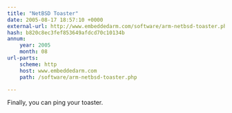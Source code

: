 ```yaml
---
title: "NetBSD Toaster"
date: 2005-08-17 18:57:10 +0000
external-url: http://www.embeddedarm.com/software/arm-netbsd-toaster.php
hash: b820c8ec3fef853649afdcd70c10134b
annum:
    year: 2005
    month: 08
url-parts:
    scheme: http
    host: www.embeddedarm.com
    path: /software/arm-netbsd-toaster.php

---
```


Finally, you can ping your toaster.
